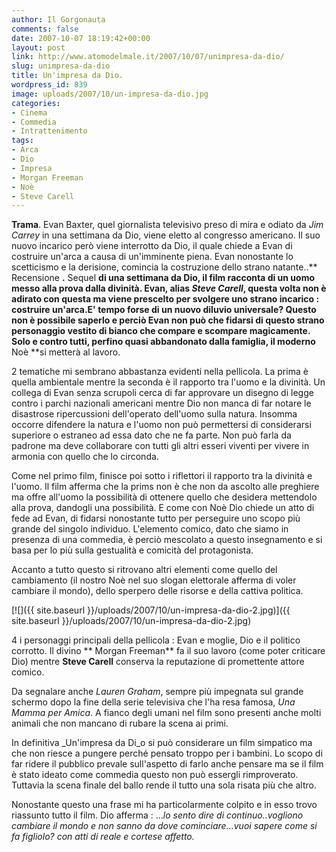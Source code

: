 ```yaml
---
author: Il Gorgonauta
comments: false
date: 2007-10-07 18:19:42+00:00
layout: post
link: http://www.atomodelmale.it/2007/10/07/unimpresa-da-dio/
slug: unimpresa-da-dio
title: Un'impresa da Dio.
wordpress_id: 839
image: uploads/2007/10/un-impresa-da-dio.jpg
categories:
- Cinema
- Commedia
- Intrattenimento
tags:
- Arca
- Dio
- Impresa
- Morgan Freeman
- Noè
- Steve Carell
---
```


**Trama**. Evan Baxter, quel giornalista televisivo preso di mira e odiato da _Jim Carrey_ in una settimana da Dio, viene eletto al congresso americano. Il suo nuovo incarico però viene interrotto da Dio, il quale chiede a Evan di costruire un'arca a causa di un'imminente piena. Evan nonostante lo scetticismo e la derisione, comincia la costruzione dello strano natante..** Recensione **.** Sequel **di una settimana da Dio, il film racconta di un uomo messo alla prova dalla divinità. Evan, alias _Steve Carell_, questa volta non è adirato con questa ma viene prescelto per svolgere uno strano incarico : costruire un'arca.E' tempo forse di un nuovo diluvio universale? Questo non è possibile saperlo e perciò Evan non può che fidarsi di questo strano personaggio vestito di bianco che compare e scompare magicamente. Solo e contro tutti, perfino quasi abbandonato dalla famiglia, il moderno** Noè **si metterà al lavoro.

2 tematiche mi sembrano abbastanza evidenti nella pellicola. La prima è quella ambientale mentre la seconda è il rapporto tra l'uomo e la divinità. Un collega di Evan senza scrupoli cerca di far approvare un disegno di legge contro i parchi nazionali americani mentre Dio non manca di far notare le disastrose ripercussioni dell'operato dell'uomo sulla natura. Insomma occorre difendere la natura e l'uomo non può permettersi di considerarsi superiore o estraneo ad essa dato che ne fa parte. Non può farla da padrone ma deve collaborare con tutti gli altri esseri viventi per vivere in armonia con quello che lo circonda.

Come nel primo film, finisce poi sotto i riflettori il rapporto tra la divinità e l'uomo. Il film afferma che la prims non è che non da ascolto alle preghiere ma offre all'uomo la possibilità di ottenere quello che desidera mettendolo alla prova, dandogli una possibilità. E come con Noè Dio chiede un atto di fede ad Evan, di fidarsi nonostante tutto per perseguire uno scopo più grande del singolo individuo. L'elemento comico, dato che siamo in presenza di una commedia, è perciò mescolato a questo insegnamento e si basa per lo più sulla gestualità e comicità del protagonista.

Accanto a tutto questo si ritrovano altri elementi come quello del cambiamento (il nostro Noè nel suo slogan elettorale afferma di voler cambiare il mondo), dello sperpero delle risorse e della cattiva politica.

[![]({{ site.baseurl }}/uploads/2007/10/un-impresa-da-dio-2.jpg)]({{ site.baseurl }}/uploads/2007/10/un-impresa-da-dio-2.jpg)

4 i personaggi principali della pellicola : Evan e moglie, Dio e il politico corrotto. Il divino ** Morgan Freeman** fa il suo lavoro (come poter criticare Dio) mentre **Steve Carell** conserva la reputazione di promettente attore comico.

Da segnalare anche _Lauren Graham_, sempre più impegnata sul grande schermo dopo la fine della serie televisiva che l'ha resa famosa, _Una Mamma per Amica_. A fianco degli umani nel film sono presenti anche molti animali che non mancano di rubare la scena ai primi.

In definitiva _Un'impresa da Di_o si può considerare un film simpatico ma che non riesce a pungere perché pensato troppo per i bambini. Lo scopo di far ridere il pubblico prevale sull'aspetto di farlo anche pensare ma se il film è stato ideato come commedia questo non può essergli rimproverato. Tuttavia la scena finale del ballo rende il tutto una sola risata più che altro.

Nonostante questo una frase mi ha particolarmente colpito e in esso trovo riassunto tutto il film.  Dio afferma : ..._lo sento dire di continuo..vogliono cambiare il mondo e non sanno da dove cominciare...vuoi sapere come si fa figliolo? con atti di reale e cortese affetto._
